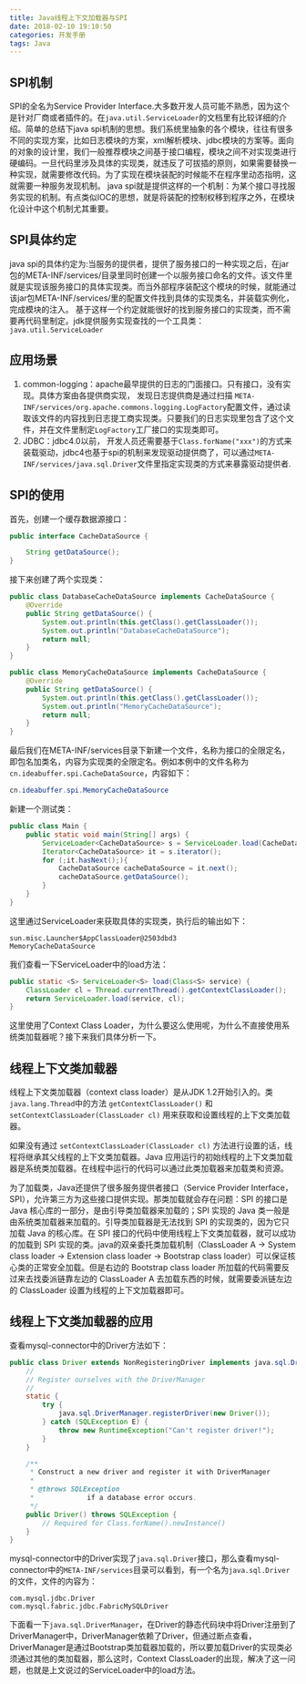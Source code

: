 ```yaml
---
title: Java线程上下文加载器与SPI
date: 2018-02-10 19:10:50
categories: 开发手册
tags: Java
---
```


## SPI机制

SPI的全名为Service Provider Interface.大多数开发人员可能不熟悉，因为这个是针对厂商或者插件的。在`java.util.ServiceLoader`的文档里有比较详细的介绍。简单的总结下java spi机制的思想。我们系统里抽象的各个模块，往往有很多不同的实现方案，比如日志模块的方案，xml解析模块、jdbc模块的方案等。面向的对象的设计里，我们一般推荐模块之间基于接口编程，模块之间不对实现类进行硬编码。一旦代码里涉及具体的实现类，就违反了可拔插的原则，如果需要替换一种实现，就需要修改代码。为了实现在模块装配的时候能不在程序里动态指明，这就需要一种服务发现机制。 java spi就是提供这样的一个机制：为某个接口寻找服务实现的机制。有点类似IOC的思想，就是将装配的控制权移到程序之外，在模块化设计中这个机制尤其重要。

<!-- more -->

## SPI具体约定

java spi的具体约定为:当服务的提供者，提供了服务接口的一种实现之后，在jar包的META-INF/services/目录里同时创建一个以服务接口命名的文件。该文件里就是实现该服务接口的具体实现类。而当外部程序装配这个模块的时候，就能通过该jar包META-INF/services/里的配置文件找到具体的实现类名，并装载实例化，完成模块的注入。 基于这样一个约定就能很好的找到服务接口的实现类，而不需要再代码里制定。jdk提供服务实现查找的一个工具类：`java.util.ServiceLoader`

## 应用场景

1. common-logging：apache最早提供的日志的门面接口。只有接口，没有实现。具体方案由各提供商实现， 发现日志提供商是通过扫描 `META-INF/services/org.apache.commons.logging.LogFactory`配置文件，通过读取该文件的内容找到日志提工商实现类。只要我们的日志实现里包含了这个文件，并在文件里制定`LogFactory`工厂接口的实现类即可。
2. JDBC：jdbc4.0以前， 开发人员还需要基于`Class.forName("xxx")`的方式来装载驱动，jdbc4也基于spi的机制来发现驱动提供商了，可以通过`META-INF/services/java.sql.Driver`文件里指定实现类的方式来暴露驱动提供者.

## SPI的使用

首先，创建一个缓存数据源接口：

```java
public interface CacheDataSource {

    String getDataSource();
}
```

接下来创建了两个实现类：

```java
public class DatabaseCacheDataSource implements CacheDataSource {
    @Override
    public String getDataSource() {
        System.out.println(this.getClass().getClassLoader());
        System.out.println("DatabaseCacheDataSource");
        return null;
    }
}

public class MemoryCacheDataSource implements CacheDataSource {
    @Override
    public String getDataSource() {
        System.out.println(this.getClass().getClassLoader());
        System.out.println("MemoryCacheDataSource");
        return null;
    }
}
```

最后我们在META-INF/services目录下新建一个文件，名称为接口的全限定名，即包名加类名，内容为实现类的全限定名。例如本例中的文件名称为`cn.ideabuffer.spi.CacheDataSource`，内容如下：

```java
cn.ideabuffer.spi.MemoryCacheDataSource
```

新建一个测试类：

```java
public class Main {
    public static void main(String[] args) {
        ServiceLoader<CacheDataSource> s = ServiceLoader.load(CacheDataSource.class);
        Iterator<CacheDataSource> it = s.iterator();
        for (;it.hasNext();){
            CacheDataSource cacheDataSource = it.next();
            cacheDataSource.getDataSource();
        }
    }
}
```

这里通过ServiceLoader来获取具体的实现类，执行后的输出如下：

```
sun.misc.Launcher$AppClassLoader@2503dbd3
MemoryCacheDataSource
```

我们查看一下ServiceLoader中的load方法：

```java
public static <S> ServiceLoader<S> load(Class<S> service) {
    ClassLoader cl = Thread.currentThread().getContextClassLoader();
    return ServiceLoader.load(service, cl);
}
```

这里使用了Context Class Loader，为什么要这么使用呢，为什么不直接使用系统类加载器呢？接下来我们具体分析一下。

## 线程上下文类加载器

线程上下文类加载器（context class loader）是从JDK 1.2开始引入的。类`java.lang.Thread`中的方法 `getContextClassLoader()` 和 `setContextClassLoader(ClassLoader cl)` 用来获取和设置线程的上下文类加载器。

如果没有通过 `setContextClassLoader(ClassLoader cl)` 方法进行设置的话，线程将继承其父线程的上下文类加载器。Java 应用运行的初始线程的上下文类加载器是系统类加载器。在线程中运行的代码可以通过此类加载器来加载类和资源。

为了加载类，Java还提供了很多服务提供者接口（Service Provider Interface，SPI），允许第三方为这些接口提供实现。那类加载就会存在问题：SPI 的接口是 Java 核心库的一部分，是由引导类加载器来加载的；SPI 实现的 Java 类一般是由系统类加载器来加载的。引导类加载器是无法找到 SPI 的实现类的，因为它只加载 Java 的核心库。在 SPI 接口的代码中使用线程上下文类加载器，就可以成功的加载到 SPI 实现的类。java的双亲委托类加载机制（ClassLoader A -> System class loader -> Extension class loader -> Bootstrap class loader）可以保证核心类的正常安全加载。但是右边的 Bootstrap class loader 所加载的代码需要反过来去找委派链靠左边的 ClassLoader A 去加载东西的时候，就需要委派链左边的 ClassLoader 设置为线程的上下文加载器即可。


## 线程上下文类加载器的应用

查看mysql-connector中的Driver方法如下：

```java
public class Driver extends NonRegisteringDriver implements java.sql.Driver {
    //
    // Register ourselves with the DriverManager
    //
    static {
        try {
            java.sql.DriverManager.registerDriver(new Driver());
        } catch (SQLException E) {
            throw new RuntimeException("Can't register driver!");
        }
    }

    /**
     * Construct a new driver and register it with DriverManager
     * 
     * @throws SQLException
     *             if a database error occurs.
     */
    public Driver() throws SQLException {
        // Required for Class.forName().newInstance()
    }
}
```

mysql-connector中的Driver实现了`java.sql.Driver`接口，那么查看mysql-connector中的`META-INF/services`目录可以看到，有一个名为`java.sql.Driver`的文件，文件的内容为：

```
com.mysql.jdbc.Driver
com.mysql.fabric.jdbc.FabricMySQLDriver
```

下面看一下`java.sql.DriverManager`，在Driver的静态代码块中将Driver注册到了DriverManager中，DriverManager依赖了Driver，但通过断点查看，DriverManager是通过Bootstrap类加载器加载的，所以要加载Driver的实现类必须通过其他的类加载器，那么这时，Context ClassLoader的出现，解决了这一问题，也就是上文说过的ServiceLoader中的load方法。

